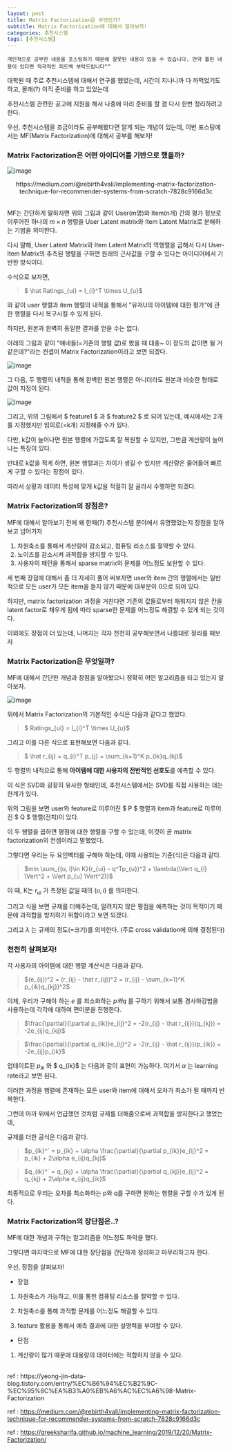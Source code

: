 ```yaml
---
layout: post
title: Matrix Factorization은 무엇인가?
subtitle: Matrix Factorization에 대해서 알아보자!
categories: 추천시스템
tags: [추천시스템]
---
```


`개인적으로 공부한 내용을 포스팅하기 때문에 잘못된 내용이 있을 수 있습니다. 만약 틀린 내용이 있다면 적극적인 피드백 부탁드립니다^^`

대학원 때 주로 추천시스템에 대해서 연구를 했었는데, 시간이 지나니까 다 까먹었기도 하고, 몰래(?) 이직 준비를 하고 있었는데

추천시스템 관련한 공고에 지원을 해서 나중에 미리 준비를 할 겸 다시 한번 정리하려고 한다.

우선, 추천시스템을 조금이라도 공부해봤다면 알게 되는 개념이 있는데, 이번 포스팅에서는 MF(Matrix Factorization)에 대해서 공부를 해보자!


### Matrix Factorization은 어떤 아이디어를 기반으로 했을까?

![image](https://github.com/daetamong/daetamong.github.io/assets/111731468/84772dd5-7707-44f6-92fb-ad9441c1d673)

<center>https://medium.com/@rebirth4vali/implementing-matrix-factorization-technique-for-recommender-systems-from-scratch-7828c9166d3c</center>

<br>

MF는 간단하게 말하자면 위의 그림과 같이 User(m명)와 Item(n개) 간의 평가 정보로 이루어진 하나의 $m \times n$ 행렬을 User Latent matrix와 Item Latent Matrix로 분해하는 기법을 의미한다.

다시 말해, User Latent Matrix와 Item Latent Matrix의 역행렬을 곱해서 다시 User-Item Matrix의 추측된 행렬을 구하면 원래의 근사값을 구할 수 있다는 아이디어에서 기반한 방식이다.

수식으로 보자면,

> $ \hat Ratings_{ui} = I_{i}^T \times U_{u}$

와 같이 user 행렬과 item 행렬의 내적을 통해서 "유저U의 아이템I에 대한 평가"에 관한 행렬을 다시 복구시킬 수 있게 된다.

하지만, 원본과 완벽히 동일한 결과를 얻을 수는 없다.

아래의 그림과 같이 "얘네들(=기존의 행렬 값)로 봤을 때 대충~ 이 정도의 값이면 될 거 같은데?"라는 컨셉이 Matrix Factorization이라고 보면 되겠다.

![image](https://github.com/daetamong/daetamong.github.io/assets/111731468/e5158757-4afd-4c51-8121-07b70169efb2)


그 다음, 두 행렬의 내적을 통해 완벽한 원본 행렬은 아니더라도 원본과 비슷한 형태로 값이 지정이 된다.

![image](https://github.com/daetamong/daetamong.github.io/assets/111731468/85d94a47-1a1e-4e87-bd73-dfcf4c0662de)


그리고, 위의 그림에서 $ feature1 $ 과 $ feature2 $ 로 되어 있는데, 예시에서는 2개를 지정했지만 임의로(=k개) 지정해줄 수가 있다.

다만, k값이 늘어나면 원본 행렬에 가깝도록 잘 복원할 수 있지만, 그만큼 계산량이 늘어나는 특징이 있다.

반대로 k값을 적게 하면, 원본 행렬과는 차이가 생길 수 있지만 계산량은 줄어들어 빠르게 구할 수 있다는 장점이 있다.

따라서 상황과 데이터 특성에 맞게 k값을 적절히 잘 골라서 수행하면 되겠다.


### Matrix Factorization의 장점은?

MF에 대해서 알아보기 전에 왜 한때(?) 추천시스템 분야에서 유명했었는지 장점을 알아보고 넘어가자

1. 차원축소를 통해서 계산량이 감소되고, 컴퓨팅 리소스를 절약할 수 있다.
2. 노이즈를 감소시켜 과적합을 방지할 수 있다.
3. 사용자의 패턴을 통해서 sparse matrix의 문제를 어느정도 보완할 수 있다.

세 번째 장점에 대해서 좀 더 자세히 풀어 써보자면 user와 item 간의 행렬에서는 일반적으로 모든 user가 모든 item을 듣지 않기 때문에 대부분이 0으로 되어 있다.

하지만, matrix factorization 과정을 거친다면 기존의 값들로부터 채워지지 않은 칸을 latent factor로 채우게 됨에 따라 sparse한 문제를 어느정도 해결할 수 있게 되는 것이다.

이외에도 장점이 더 있는데, 나머지는 각자 천천히 공부해보면서 나름대로 정리를 해보자


### Matrix Factorization은 무엇일까?
MF에 대해서 간단한 개념과 장점을 알아봤으니 정확히 어떤 알고리즘을 타고 있는지 알아보자.

![image](https://github.com/daetamong/daetamong.github.io/assets/111731468/2b2560fb-07ca-41cf-8ce6-456b0420546e)

위에서 Matrix Factorization의 기본적인 수식은 다음과 같다고 했었다.

> $ Ratings_{ui} = I_{i}^T \times U_{u}$

그리고 이를 다른 식으로 표현해보면 다음과 같다.

> $ \hat r_{ij} = q_{i}^T p_{j} = \sum_{k=1}^K p_{ik}q_{kj}$

두 행렬의 내적으로 통해 **아이템에 대한 사용자의 전반적인 선호도**를 예측할 수 있다.

이 식은 SVD와 굉장히 유사한 형태인데, 추천시스템에서는 SVD를 직접 사용하는 데는 한계가 있다.

위의 그림을 보면 user와 feature로 이루어진 $ P $ 행렬과 item과 feature로 이루어진 $ Q $ 행렬(전치)이 있다.

이 두 행렬을 곱하면 평점에 대한 행렬을 구할 수 있는데, 이것이 곧 matrix factorization의 컨셉이라고 말했었다.

그렇다면 우리는 두 요인벡터를 구해야 하는데, 이때 사용되는 기준(식)은 다음과 같다.

> $min \sum_{(u, i)\in K}(r_{ui} - q^Tp_{u})^2 + \lambda(\Vert q_{i} \Vert^2 + \Vert p_{u} \Vert^2)}$

이 때, K는 $r_{ui}$ 가 측정된 값일 때의 $(u, i)$ 를 의미한다.

그리고 식을 보면 규제를 더해주는데, 알려지지 않은 평점을 예측하는 것이 목적이기 때문에 과적합을 방지하기 위함이라고 보면 되겠다.

그리고 $\lambda$ 는 규제의 정도(=크기)를 의미한다. (주로 cross validation에 의해 결정된다)


### 천천히 살펴보자!
각 사용자의 아이템에 대한 행렬 계산식은 다음과 같다.

> $(e_{ij})^2 = (r_{ij} - \hat r_{ij})^2 = (r_{ij} - \sum_{k=1}^K p_{ik}q_{kj})^2$

이제, 우리가 구해야 하는 $e$ 를 최소화하는 $p와 q$ 를 구하기 위해서 보통 경사하강법을 사용하는데 각각에 대하여 편미분을 진행한다.

> $\frac{\partial}{\partial p_{ik}}e_{ij}^2 = -2(r_{ij} - \hat r_{ij})(q_{kj}) = -2e_{ij}q_{kj}$

> $\frac{\partial}{\partial q_{ik}}e_{ij}^2 = -2(r_{ij} - \hat r_{ij})(p_{ik}) = -2e_{ij}p_{ik}$

업데이트된 $p_{ik}$ 와 $ q_{ik}$ 는 다음과 같이 표현이 가능하다. 여기서 $\alpha$ 는 learning rate라고 보면 된다.

이러한 과정을 행렬에 존재하는 모든 user와 item에 대해서 오차가 최소가 될 때까지 반복한다.

그런데 아까 위에서 언급했던 것처럼 규제를 더해줌으로써 과적합을 방지한다고 했었는데,

규제를 더한 공식은 다음과 같다.

> $p_{ik}^` = p_{ik} + \alpha \frac{\partial}{\partial p_{ik}}e_{ij}^2 = p_{ik} + 2\alpha e_{ij}q_{kj}$

> $q_{ik}^` = q_{kj} + \alpha \frac{\partial}{\partial q_{kj}}e_{ij}^2 = q_{kj} + 2\alpha e_{ij}q_{ik}$

최종적으로 우리는 오차를 최소화하는 p와 q를 구하면 원하는 행렬을 구할 수가 있게 된다.

### Matrix Factorization의 장단점은..?

MF에 대한 개념과 구하는 알고리즘을 어느정도 파악을 했다.

그렇다면 마지막으로 MF에 대한 장단점을 간단하게 정리하고 마무리하고자 한다.

우선, 장점을 살펴보자!

- 장점
1. 차원축소가 가능하고, 이를 통한 컴퓨팅 리소스를 절약할 수 있다.

2. 차원축소를 통해 과적합 문제를 어느정도 해결할 수 있다.

3. feature 활용을 통해서 예측 결과에 대한 설명력을 부여할 수 있다.

- 단점

1. 계산량이 많기 때문에 대용량의 데이터에는 적합하지 않을 수 있다.

<br>
ref : https://yeong-jin-data-blog.tistory.com/entry/%EC%B6%94%EC%B2%9C-%EC%95%8C%EA%B3%A0%EB%A6%AC%EC%A6%98-Matrix-Factorization

ref : https://medium.com/@rebirth4vali/implementing-matrix-factorization-technique-for-recommender-systems-from-scratch-7828c9166d3c

ref : https://greeksharifa.github.io/machine_learning/2019/12/20/Matrix-Factorization/